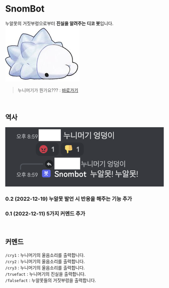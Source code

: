 # SnomBot
누알못의 거짓부렁으로부터 <b>진실을 알려주는 디코 봇</b>입니다. <br/>
![cute_snom](https://github.com/kongsanggun/SnomBot/blob/main/screenshotimg/Snom.jpeg)<br/>
> 누니머기가 뭔가요??? : [바로가기](https://www.pokemon.com/us/pokedex/snom)
<br/>

## 역사
![example](https://github.com/kongsanggun/SnomBot/blob/main/screenshotimg/example1.png) <br/>
### 0.2 (2022-12-19) 누알못 발언 시 반응을 해주는 기능 추가 <br/>
### 0.1 (2022-12-11) 5가지 커멘드 추가 <br/>
<br/>

## 커멘드
`/cry1` : 누니머기의 울음소리를 출력합니다. <br/>
`/cry2` : 누니머기의 울음소리를 출력합니다. <br/>
`/cry3` : 누니머기의 울음소리를 출력합니다. <br/>
`/truefact` : 누니머기의 진실을 출력합니다. <br/>
`/falsefact` : 누알못들의 거짓부렁을 출력합니다.

